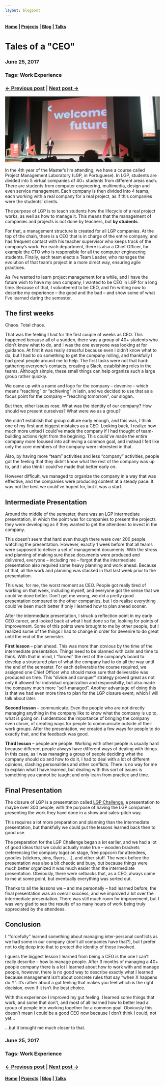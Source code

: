 ```yaml
---
layout: blogpost
---
```


#### [Home](/) | [Projects](/projects) | [Blog](/blog) | [Talks](/talks)

# Tales of a "CEO"

### June 25, 2017
### Tags: Work Experience
### [<- Previous post](/blog/my-work-at-google) | [Next post ->](/blog/managing-a-tech-conference)

![Devenire](/assets/images/devenire.png)

In the 4th year of the Master’s I’m attending, we have a course called Project Management Laboratory (LGP, in Portuguese). In LGP, students are divided into 5 virtual companies of 40+ students from different areas each. There are students from computer engineering, multimedia, design and even service management. Each company is then divided into 4 teams, each working with a real company for a real project, as if this companies were the students’ clients.

The purpose of LGP is to teach students how the lifecycle of a real project works, as well as how to manage it. This means that the management of companies and projects is not done by teachers, but **by students**.

For that, a management structure is created for all LGP companies. At the top of the chain, there is a CEO that is in charge of the entire company, and has frequent contact with his teacher supervisor who keeps track of the company’s work. For each department, there is also a Chief Officer, for example the CTO who is responsible for all the computer engineering students. Finally, each team elects a Team Leader, who manages the evolution of that team’s project in a more direct way, ensuring agile practices.

As I’ve wanted to learn project management for a while, and I have the future wish to have my own company, I wanted to be CEO in LGP for a long time. Because of that, I volunteered to be CEO, and I’m writing now to describe my experience – the good and the bad – and show some of what I’ve learned during the semester.

## The first weeks

Chaos. Total chaos.

That was the feeling I had for the first couple of weeks as CEO. This happened because all of a sudden, there was a group of 40+ students who didn’t know what to do,  and I was the one everyone was looking at for guidance. At first it was really stressful because even I didn’t know what to do, but I had to do something to get the company rolling, and thankfully I had great people around me to help. The first tasks were not that hard: gathering everyone’s contacts, creating a Slack, establishing roles in the teams. Although simple, these small things can help organize such a large group rather quickly.

We came up with a name and logo for the company – devenire – which means “reaching” or “achieving” in latin, and we decided to use that as a focus point for the company – “reaching tomorrow”, our slogan.

But then, other issues rose. What was the identity of our company? How should we present ourselves? What were we as a group?

We didn’t establish that group culture early enough, and this was, I think, one of my first and biggest mistakes as a CEO. Looking back, I realize how much more united I could’ve made the company if I had thought of team-building actions right from the begining. This could’ve made the entire company more focused into achieving a common goal, and instead I felt like only the core members of the company were interested in that.

Also, by having more “team” activities and less “company” activities, people got the feeling that they didn’t know what the rest of the company was up to, and I also think I could’ve made that better early on.

However difficult, we managed to organize the company in a way that was effective, and the companies were producing content at a steady pace. It was not the best we could’ve hoped for, but it was a start.

## Intermediate Presentation

Around the middle of the semester, there was an LGP intermediate presentation, in which the point was for companies to present the projects they were developing as if they wanted to get the attendees to invest in the company.

This doesn’t seem that hard even though there were over 200 people watching the presentation. However, exactly 1 week before that all teams were supposed to deliver a set of management documents. With the stress and planning of making sure those documents were produced and delivered, everyone – including me – forgot that the intermediate presentation also required some heavy planning and work ahead. Because of that, all the work and planning was stacked in that last week prior to the presentation.

This was, for me, the worst moment as CEO. People got really tired of working on that week, including myself, and everyone got the sense that we could’ve done better. Don’t get me wrong, we did a pretty good presentation compared to the other companies, but I do realise everything could’ve been much better if only I learned how to plan ahead sooner.

After the intermediate presentation, I struck a reflection point in my early CEO career, and looked back at what I had done so far, looking for points of improvement. Some of this points were brought to me by other people, but I realized some of the things I had to change in order for devenire to do great until the end of the semester.

**First lesson** – plan ahead. This was more than obvious by the time of the intermediate presentation. Things need to be planned with calm and time to think. With that in mind, I “forced” the rest of the company’s board to develop a structured plan of what the company had to do all the way until the end of the semester. For each deliverable the course required, we assigned one Chief Officer who should make sure that deliverable was produced on time. This “divide and conquer” strategy proved great as not only it allowed for individual organization and responsibilty, but also made the company much more “self-managed”. Another advantage of doing this is that we had even more time to plan for the LGP closure event, which I will talk about later.

**Second lesson** – communicate. Even the people who are not directly managing anything in the company like to know what the company is up to, what is going on. I understood the importance of bringing the company even closer, of creating ways for people to communicate outside of their work groups. After the presentation, we created a few ways for people to do exactly that, and the feedback was good.

**Third lesson** – people are people. Working with other people is usually hard because different people always have different ways of dealing with things. In this case, as I was managing a group of people deciding what the company should do and how to do it, I had to deal with a lot of different opinions, clashing personalities and other conflicts. There is no way for me to explain what I have learned, but dealing with this sort of issues is something you cannot be taught and only learn from practice and time.

## Final Presentation

The closure of LGP is a presentation called [LGP Challenge](https://www.facebook.com/lgpchallengefeup/), a presentation to maybe over 300 people, with the purpose of having the LGP companies presenting the work they have done in a show and sales-pitch way.

This requires a lot more preparation and planning than the intermediate presentation, but thankfully we could put the lessons learned back then to good use.

The preparation for the LGP Challenge began a lot earlier, and we had a lot of good ideas that we could actually make true – wooden brackets (referencing the company logo) on stage, free popcorn for attendees, goodies (stickers, pins, flyers, …), and other stuff. The week before the presentation was also a bit chaotic and busy, but because things were much better organized it was much easier than the intermediate presentation. Obviously, there were setbacks that, as a CEO, always came to me at some point, but eventually everything was sorted out.

Thanks to all the lessons we – and me personally – had learned before, the final presentation was an overall success, and we improved a lot over the intermediate presentation. There was still much room for improvement, but I was very glad to see the results of so many hours of work being truly appreciated by the attendees.

## Conclusion

I “forcefully” learned something about managing inter-personal conflicts as we had some in our company (don’t all companies have that?), but I prefer not to dig deep into that to protect the identity of those involved.

I guess the biggest lesson I learned from being a CEO is the one I can’t really describe – how to manage people. After 3 months of managing a 40+ people company there is a lot I learned about how to work with and manage people, however, there is no good way to describe exactly what I learned because management isn’t about concrete rules that say “when X happens do Y”. It’s rather about a gut feeling that makes you feel which is the right decision, even if it isn’t the best choice.

With this experience I improved my gut feeling. I learned some things that work, and some that don’t, and most of all learned how to better lead a group of people into working together for a common goal. Obviously this doesn’t mean I could be a good CEO now because I don’t think I could, not yet…

…but it brought me much closer to that.

### June 25, 2017
### Tags: Work Experience
### [<- Previous post](/blog/my-work-at-google) | [Next post ->](/blog/managing-a-tech-conference)

#### [Home](/) | [Projects](/projects) | [Blog](/blog) | [Talks](/talks)